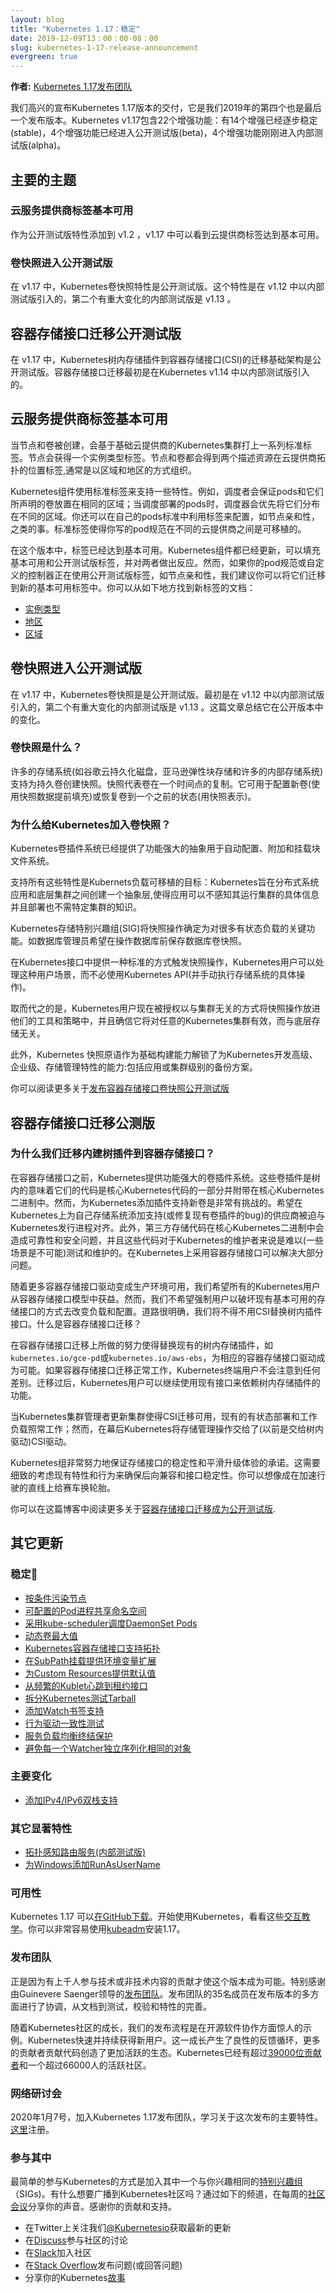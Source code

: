 ```yaml
---
layout: blog
title: "Kubernetes 1.17：稳定"
date: 2019-12-09T13：00：00-08：00
slug: kubernetes-1-17-release-announcement
evergreen: true
---
```


<!-- ---
layout: blog
title: "Kubernetes 1.17: Stability"
date: 2019-12-09T13:00:00-08:00
slug: kubernetes-1-17-release-announcement
evergreen: true
--- -->
**作者:** [Kubernetes 1.17发布团队](https://github.com/kubernetes/sig-release/blob/master/releases/release-1.17/release_team.md)

<!--
**Authors:** [Kubernetes 1.17 Release Team](https://github.com/kubernetes/sig-release/blob/master/releases/release-1.17/release_team.md)
-->
我们高兴的宣布Kubernetes 1.17版本的交付，它是我们2019年的第四个也是最后一个发布版本。Kubernetes v1.17包含22个增强功能：有14个增强已经逐步稳定(stable)，4个增强功能已经进入公开测试版(beta)，4个增强功能刚刚进入内部测试版(alpha)。
<!--
We’re pleased to announce the delivery of Kubernetes 1.17, our fourth and final release of 2019! Kubernetes v1.17 consists of 22 enhancements: 14 enhancements have graduated to stable, 4 enhancements are moving to beta, and 4 enhancements are entering alpha.
-->
## 主要的主题
<!--
## Major Themes
-->
### 云服务提供商标签基本可用
<!--
### Cloud Provider Labels reach General Availability
-->
作为公开测试版特性添加到 v1.2 ，v1.17 中可以看到云提供商标签达到基本可用。
<!--
Added as a beta feature way back in v1.2, v1.17 sees the general availability of cloud provider labels.
-->
### 卷快照进入公开测试版
<!--
### Volume Snapshot Moves to Beta
-->
在 v1.17 中，Kubernetes卷快照特性是公开测试版。这个特性是在 v1.12 中以内部测试版引入的，第二个有重大变化的内部测试版是 v1.13 。
<!--
The Kubernetes Volume Snapshot feature is now beta in Kubernetes v1.17. It was introduced as alpha in Kubernetes v1.12, with a second alpha with breaking changes in Kubernetes v1.13.
-->
## 容器存储接口迁移公开测试版
<!--
### CSI Migration Beta
 -->
在 v1.17 中，Kubernetes树内存储插件到容器存储接口(CSI)的迁移基础架构是公开测试版。容器存储接口迁移最初是在Kubernetes v1.14 中以内部测试版引入的。
<!--
The Kubernetes in-tree storage plugin to Container Storage Interface (CSI) migration infrastructure is now beta in Kubernetes v1.17. CSI migration was introduced as alpha in Kubernetes v1.14.
-->
## 云服务提供商标签基本可用
<!--
## Cloud Provider Labels reach General Availability
-->
当节点和卷被创建，会基于基础云提供商的Kubernetes集群打上一系列标准标签。节点会获得一个实例类型标签。节点和卷都会得到两个描述资源在云提供商拓扑的位置标签,通常是以区域和地区的方式组织。
<!--
When nodes and volumes are created, a set of standard labels are applied based on the underlying cloud provider of the Kubernetes cluster. Nodes get a label for the instance type. Both nodes and volumes get two labels describing the location of the resource in the cloud provider topology, usually organized in zones and regions.
-->

Kubernetes组件使用标准标签来支持一些特性。例如，调度者会保证pods和它们所声明的卷放置在相同的区域；当调度部署的pods时，调度器会优先将它们分布在不同的区域。你还可以在自己的pods标准中利用标签来配置，如节点亲和性，之类的事。标准标签使得你写的pod规范在不同的云提供商之间是可移植的。
<!--
Standard labels are used by Kubernetes components to support some features. For example, the scheduler would ensure that pods are placed on the same zone as the volumes they claim; and when scheduling pods belonging to a deployment, the scheduler would prioritize spreading them across zones. You can also use the labels in your pod specs to configure things as such node affinity. Standard labels allow you to write pod specs that are portable among different cloud providers.
-->

在这个版本中，标签已经达到基本可用。Kubernetes组件都已经更新，可以填充基本可用和公开测试版标签，并对两者做出反应。然而，如果你的pod规范或自定义的控制器正在使用公开测试版标签，如节点亲和性，我们建议你可以将它们迁移到新的基本可用标签中。你可以从如下地方找到新标签的文档：
<!--
The labels are reaching general availability in this release. Kubernetes components have been updated to populate the GA and beta labels and to react to both. However, if you are using the beta labels in your pod specs for features such as node affinity, or in your custom controllers, we recommend that you start migrating them to the new GA labels. You can find the documentation for the new labels here:
-->

- [实例类型](/zh/docs/reference/labels-annotations-taints/#nodekubernetesioinstance-type)
- [地区](/zh/docs/reference/labels-annotations-taints/#topologykubernetesioregion)
- [区域](/zh/docs/reference/labels-annotations-taints/#topologykubernetesiozone)

<!--
- [node.kubernetes.io/instance-type](/docs/reference/labels-annotations-taints/#nodekubernetesioinstance-type)
- [topology.kubernetes.io/region](/docs/reference/labels-annotations-taints/#topologykubernetesioregion)
- [topology.kubernetes.io/zone](/docs/reference/labels-annotations-taints/#topologykubernetesiozone)
-->
## 卷快照进入公开测试版
<!--
## Volume Snapshot Moves to Beta
-->
在 v1.17 中，Kubernetes卷快照是是公开测试版。最初是在 v1.12 中以内部测试版引入的，第二个有重大变化的内部测试版是 v1.13 。这篇文章总结它在公开版本中的变化。
<!--
The Kubernetes Volume Snapshot feature is now beta in Kubernetes v1.17. It was introduced as alpha in Kubernetes v1.12, with a second alpha with breaking changes in Kubernetes v1.13.  This post summarizes the changes in the beta release.
-->
### 卷快照是什么？
<!-- ### What is a Volume Snapshot? -->
许多的存储系统(如谷歌云持久化磁盘，亚马逊弹性块存储和许多的内部存储系统)支持为持久卷创建快照。快照代表卷在一个时间点的复制。它可用于配置新卷(使用快照数据提前填充)或恢复卷到一个之前的状态(用快照表示)。
<!--
Many storage systems (like Google Cloud Persistent Disks, Amazon Elastic Block Storage, and many on-premise storage systems) provide the ability to create a “snapshot” of a persistent volume. A snapshot represents a point-in-time copy of a volume. A snapshot can be used either to provision a new volume (pre-populated with the snapshot data) or to restore an existing volume to a previous state (represented by the snapshot).
-->
### 为什么给Kubernetes加入卷快照？
<!--
### Why add Volume Snapshots to Kubernetes?
-->
Kubernetes卷插件系统已经提供了功能强大的抽象用于自动配置、附加和挂载块文件系统。
<!--
The Kubernetes volume plugin system already provides a powerful abstraction that automates the provisioning, attaching, and mounting of block and file storage.
-->

支持所有这些特性是Kubernets负载可移植的目标：Kubernetes旨在分布式系统应用和底层集群之间创建一个抽象层,使得应用可以不感知其运行集群的具体信息并且部署也不需特定集群的知识。
<!--
Underpinning all these features is the Kubernetes goal of workload portability: Kubernetes aims to create an abstraction layer between distributed systems applications and underlying clusters so that applications can be agnostic to the specifics of the cluster they run on and application deployment requires no “cluster specific” knowledge.
-->

Kubernetes存储特别兴趣组(SIG)将快照操作确定为对很多有状态负载的关键功能。如数据库管理员希望在操作数据库前保存数据库卷快照。
<!--
The Kubernetes Storage SIG identified snapshot operations as critical functionality for many stateful workloads. For example, a database administrator may want to snapshot a database volume before starting a database operation.
-->

在Kubernetes接口中提供一种标准的方式触发快照操作，Kubernetes用户可以处理这种用户场景，而不必使用Kubernetes API(并手动执行存储系统的具体操作)。
<!--
By providing a standard way to trigger snapshot operations in the Kubernetes API, Kubernetes users can now handle use cases like this without having to go around the Kubernetes API (and manually executing storage system specific operations).
-->

取而代之的是，Kubernetes用户现在被授权以与集群无关的方式将快照操作放进他们的工具和策略中，并且确信它将对任意的Kubernetes集群有效，而与底层存储无关。
<!--
Instead, Kubernetes users are now empowered to incorporate snapshot operations in a cluster agnostic way into their tooling and policy with the comfort of knowing that it will work against arbitrary Kubernetes clusters regardless of the underlying storage.
-->

此外，Kubernetes 快照原语作为基础构建能力解锁了为Kubernetes开发高级、企业级、存储管理特性的能力:包括应用或集群级别的备份方案。
<!--
Additionally these Kubernetes snapshot primitives act as basic building blocks that unlock the ability to develop advanced, enterprise grade, storage administration features for Kubernetes: including application or cluster level backup solutions.
-->

你可以阅读更多关于[发布容器存储接口卷快照公开测试版](https://kubernetes.io/blog/2019/12/09/kubernetes-1-17-feature-cis-volume-snapshot-beta/)
<!--
You can read more in the blog entry about [releasing CSI volume snapshots to beta](https://kubernetes.io/blog/2019/12/09/kubernetes-1-17-feature-cis-volume-snapshot-beta/).
-->
## 容器存储接口迁移公测版
<!--
## CSI Migration Beta
-->
### 为什么我们迁移内建树插件到容器存储接口？
<!--
### Why are we migrating in-tree plugins to CSI?
-->
在容器存储接口之前，Kubernetes提供功能强大的卷插件系统。这些卷插件是树内的意味着它们的代码是核心Kubernetes代码的一部分并附带在核心Kubernetes二进制中。然而，为Kubernetes添加插件支持新卷是非常有挑战的。希望在Kubernetes上为自己存储系统添加支持(或修复现有卷插件的bug)的供应商被迫与Kubernetes发行进程对齐。此外，第三方存储代码在核心Kubernetes二进制中会造成可靠性和安全问题，并且这些代码对于Kubernetes的维护者来说是难以(一些场景是不可能)测试和维护的。在Kubernetes上采用容器存储接口可以解决大部分问题。
<!--
Prior to CSI, Kubernetes provided a powerful volume plugin system. These volume plugins were “in-tree” meaning their code was part of the core Kubernetes code and shipped with the core Kubernetes binaries. However, adding support for new volume plugins to Kubernetes was challenging. Vendors that wanted to add support for their storage system to Kubernetes (or even fix a bug in an existing volume plugin) were forced to align with the Kubernetes release process. In addition, third-party storage code caused reliability and security issues in core Kubernetes binaries and the code was often difficult (and in some cases impossible) for Kubernetes maintainers to test and maintain. Using the Container Storage Interface in Kubernetes resolves these major issues.
 -->

随着更多容器存储接口驱动变成生产环境可用，我们希望所有的Kubernetes用户从容器存储接口模型中获益。然而，我们不希望强制用户以破坏现有基本可用的存储接口的方式去改变负载和配置。道路很明确，我们将不得不用CSI替换树内插件接口。什么是容器存储接口迁移？
<!--
 As more CSI Drivers were created and became production ready, we wanted all Kubernetes users to reap the benefits of the CSI model. However, we did not want to force users into making workload/configuration changes by breaking the existing generally available storage APIs. The way forward was clear - we would have to replace the backend of the “in-tree plugin” APIs with CSI.What is CSI migration?
-->

在容器存储接口迁移上所做的努力使得替换现有的树内存储插件，如`kubernetes.io/gce-pd`或`kubernetes.io/aws-ebs`，为相应的容器存储接口驱动成为可能。如果容器存储接口迁移正常工作，Kubernetes终端用户不会注意到任何差别。迁移过后，Kubernetes用户可以继续使用现有接口来依赖树内存储插件的功能。
<!--
The CSI migration effort enables the replacement of existing in-tree storage plugins such as `kubernetes.io/gce-pd` or `kubernetes.io/aws-ebs` with a corresponding CSI driver. If CSI Migration is working properly, Kubernetes end users shouldn’t notice a difference. After migration, Kubernetes users may continue to rely on all the functionality of in-tree storage plugins using the existing interface.
 -->

当Kubernetes集群管理者更新集群使得CSI迁移可用，现有的有状态部署和工作负载照常工作；然而，在幕后Kubernetes将存储管理操作交给了(以前是交给树内驱动)CSI驱动。
<!--
When a Kubernetes cluster administrator updates a cluster to enable CSI migration, existing stateful deployments and workloads continue to function as they always have; however, behind the scenes Kubernetes hands control of all storage management operations (previously targeting in-tree drivers) to CSI drivers.
-->

Kubernetes组非常努力地保证存储接口的稳定性和平滑升级体验的承诺。这需要细致的考虑现有特性和行为来确保后向兼容和接口稳定性。你可以想像成在加速行驶的直线上给赛车换轮胎。
<!--
The Kubernetes team has worked hard to ensure the stability of storage APIs and for the promise of a smooth upgrade experience. This involves meticulous accounting of all existing features and behaviors to ensure backwards compatibility and API stability. You can think of it like changing the wheels on a racecar while it’s speeding down the straightaway.
-->

你可以在这篇博客中阅读更多关于[容器存储接口迁移成为公开测试版](https://kubernetes.io/blog/2019/12/09/kubernetes-1-17-feature-csi-migration-beta/).
<!--
You can read more in the blog entry about [CSI migration going to beta](https://kubernetes.io/blog/2019/12/09/kubernetes-1-17-feature-csi-migration-beta/). -->
## 其它更新
<!--
## Other Updates
 -->
### 稳定💯
<!--
### Graduated to Stable 💯
-->
- [按条件污染节点](https://github.com/kubernetes/enhancements/issues/382)
- [可配置的Pod进程共享命名空间](https://github.com/kubernetes/enhancements/issues/495)
- [采用kube-scheduler调度DaemonSet Pods](https://github.com/kubernetes/enhancements/issues/548)
- [动态卷最大值](https://github.com/kubernetes/enhancements/issues/554)
- [Kubernetes容器存储接口支持拓扑](https://github.com/kubernetes/enhancements/issues/557)
- [在SubPath挂载提供环境变量扩展](https://github.com/kubernetes/enhancements/issues/559)
- [为Custom Resources提供默认值](https://github.com/kubernetes/enhancements/issues/575)
- [从频繁的Kublet心跳到租约接口](https://github.com/kubernetes/enhancements/issues/589)
- [拆分Kubernetes测试Tarball](https://github.com/kubernetes/enhancements/issues/714)
- [添加Watch书签支持](https://github.com/kubernetes/enhancements/issues/956)
- [行为驱动一致性测试](https://github.com/kubernetes/enhancements/issues/960)
- [服务负载均衡终结保护](https://github.com/kubernetes/enhancements/issues/980)
- [避免每一个Watcher独立序列化相同的对象](https://github.com/kubernetes/enhancements/issues/1152)

<!--
- [Taint Node by Condition](https://github.com/kubernetes/enhancements/issues/382)
- [Configurable Pod Process Namespace Sharing](https://github.com/kubernetes/enhancements/issues/495)
- [Schedule DaemonSet Pods by kube-scheduler](https://github.com/kubernetes/enhancements/issues/548)
- [Dynamic Maximum Volume Count](https://github.com/kubernetes/enhancements/issues/554)
- [Kubernetes CSI Topology Support](https://github.com/kubernetes/enhancements/issues/557)
- [Provide Environment Variables Expansion in SubPath Mount](https://github.com/kubernetes/enhancements/issues/559)
- [Defaulting of Custom Resources](https://github.com/kubernetes/enhancements/issues/575)
- [Move Frequent Kubelet Heartbeats To Lease Api](https://github.com/kubernetes/enhancements/issues/589)
- [Break Apart The Kubernetes Test Tarball](https://github.com/kubernetes/enhancements/issues/714)
- [Add Watch Bookmarks Support](https://github.com/kubernetes/enhancements/issues/956)
- [Behavior-Driven Conformance Testing](https://github.com/kubernetes/enhancements/issues/960)
- [Finalizer Protection For Service Loadbalancers](https://github.com/kubernetes/enhancements/issues/980)
- [Avoid Serializing The Same Object Independently For Every Watcher](https://github.com/kubernetes/enhancements/issues/1152)
-->
### 主要变化
<!--
### Major Changes
-->
- [添加IPv4/IPv6双栈支持](https://github.com/kubernetes/enhancements/issues/563)

<!--
- [Add IPv4/IPv6 Dual Stack Support](https://github.com/kubernetes/enhancements/issues/563)
-->
### 其它显著特性
<!--
### Other Notable Features
-->
- [拓扑感知路由服务(内部测试版)](https://github.com/kubernetes/enhancements/issues/536)
- [为Windows添加RunAsUserName](https://github.com/kubernetes/enhancements/issues/1043)

<!--
- [Topology Aware Routing of Services (Alpha)](https://github.com/kubernetes/enhancements/issues/536)
- [RunAsUserName for Windows](https://github.com/kubernetes/enhancements/issues/1043)
-->
### 可用性
<!--
 ### Availability
-->
Kubernetes 1.17 可以[在GitHub下载](https://github.com/kubernetes/kubernetes/releases/tag/v1.17.0)。开始使用Kubernetes，看看这些[交互教学](https://kubernetes.io/docs/tutorials/)。你可以非常容易使用[kubeadm](https://kubernetes.io/docs/setup/independent/create-cluster-kubeadm/)安装1.17。
<!--
Kubernetes 1.17 is available for [download on GitHub](https://github.com/kubernetes/kubernetes/releases/tag/v1.17.0). To get started with Kubernetes, check out these [interactive tutorials](https://kubernetes.io/docs/tutorials/). You can also easily install 1.17 using
 [kubeadm](https://kubernetes.io/docs/setup/independent/create-cluster-kubeadm/).
 -->
### 发布团队
<!--
### Release Team
-->
正是因为有上千人参与技术或非技术内容的贡献才使这个版本成为可能。特别感谢由Guinevere Saenger领导的[发布团队](https://github.com/kubernetes/sig-release/blob/master/releases/release-1.17/release_team.md)。发布团队的35名成员在发布版本的多方面进行了协调，从文档到测试，校验和特性的完善。
<!--
This release is made possible through the efforts of hundreds of individuals who contributed both technical and non-technical content. Special thanks to the [release team](https://github.com/kubernetes/sig-release/blob/master/releases/release-1.17/release_team.md) led by Guinevere Saenger. The 35 individuals on the release team coordinated many aspects of the release, from documentation to testing, validation, and feature completeness.
-->
随着Kubernetes社区的成长，我们的发布流程是在开源软件协作方面惊人的示例。Kubernetes快速并持续获得新用户。这一成长产生了良性的反馈循环，更多的贡献者贡献代码创造了更加活跃的生态。Kubernetes已经有超过[39000位贡献者](https://k8s.devstats.cncf.io/d/24/overall-project-statistics?orgId=1)和一个超过66000人的活跃社区。
<!--
As the Kubernetes community has grown, our release process represents an amazing demonstration of collaboration in open source software development. Kubernetes continues to gain new users at a rapid pace. This growth creates a positive feedback cycle where more contributors commit code creating a more vibrant ecosystem. Kubernetes has had over [39,000 individual contributors](https://k8s.devstats.cncf.io/d/24/overall-project-statistics?orgId=1) to date and an active community of more than 66,000 people.
-->
### 网络研讨会
<!--
### Webinar
-->
2020年1月7号，加入Kubernetes 1.17发布团队，学习关于这次发布的主要特性。[这里](https://zoom.us/webinar/register/9315759188139/WN_kPOZA_6RTjeGdXTG7YFO3A)注册。
<!--
Join members of the Kubernetes 1.17 release team on Jan 7th, 2020 to learn about the major features in this release. Register [here](https://zoom.us/webinar/register/9315759188139/WN_kPOZA_6RTjeGdXTG7YFO3A).
-->
### 参与其中
<!--
### Get Involved
-->
最简单的参与Kubernetes的方式是加入其中一个与你兴趣相同的[特别兴趣组](https://github.com/kubernetes/community/blob/master/sig-list.md)（SIGs)。有什么想要广播到Kubernetes社区吗？通过如下的频道，在每周的[社区会议](https://github.com/kubernetes/community/tree/master/communication)分享你的声音。感谢你的贡献和支持。
<!--
The simplest way to get involved with Kubernetes is by joining one of the many [Special Interest Groups](https://github.com/kubernetes/community/blob/master/sig-list.md) (SIGs) that align with your interests. Have something you’d like to broadcast to the Kubernetes community? Share your voice at our weekly [community meeting](https://github.com/kubernetes/community/tree/master/communication), and through the channels below. Thank you for your continued feedback and support.
-->

- 在Twitter上关注我们[@Kubernetesio](https://twitter.com/kubernetesio)获取最新的更新
- 在[Discuss](https://discuss.kubernetes.io/)参与社区的讨论
- 在[Slack](http://slack.k8s.io/)加入社区
- 在[Stack Overflow](http://stackoverflow.com/questions/tagged/kubernetes)发布问题(或回答问题)
- 分享你的Kubernetes[故事](https://docs.google.com/a/linuxfoundation.org/forms/d/e/1FAIpQLScuI7Ye3VQHQTwBASrgkjQDSS5TP0g3AXfFhwSM9YpHgxRKFA/viewform)

<!--
- Follow us on Twitter [@Kubernetesio](https://twitter.com/kubernetesio) for latest updates
- Join the community discussion on [Discuss](https://discuss.kubernetes.io/)
- Join the community on [Slack](http://slack.k8s.io/)
- Post questions (or answer questions) on [Stack Overflow](http://stackoverflow.com/questions/tagged/kubernetes)
- Share your Kubernetes [story](https://docs.google.com/a/linuxfoundation.org/forms/d/e/1FAIpQLScuI7Ye3VQHQTwBASrgkjQDSS5TP0g3AXfFhwSM9YpHgxRKFA/viewform)
 -->
